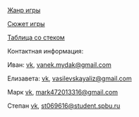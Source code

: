 [Жанр игры](https://docs.google.com/document/d/18OvIB4s5qNMmKSf8qovNqiFF_eXYgvOf5EPVgvP6umc/edit?usp=sharing)

[Сюжет игры](https://docs.google.com/document/d/1pVaB2-11lV6nagSRdcDYl8BgR_Df2tpG9LpbtsFYOBQ/edit?usp=sharing)

[Таблица со стеком](https://docs.google.com/spreadsheets/d/1vFAPmIPohA0zxv-2XAREIfgwc_bjc5JclWKdu1OnARE/edit?usp=sharing)

Контактная информация: 

Иван: [vk](vk.com/gdetimyaso), vanek.mydak@gmail.com

Елизавета: [vk](https://vk.com/id182093565), vasilevskayaliz@gmail.com

Марк [vk](https://vk.com/mark_47), mark472013316@gmail.com

Степан [vk](https://vk.com/septant), st069616@student.spbu.ru
